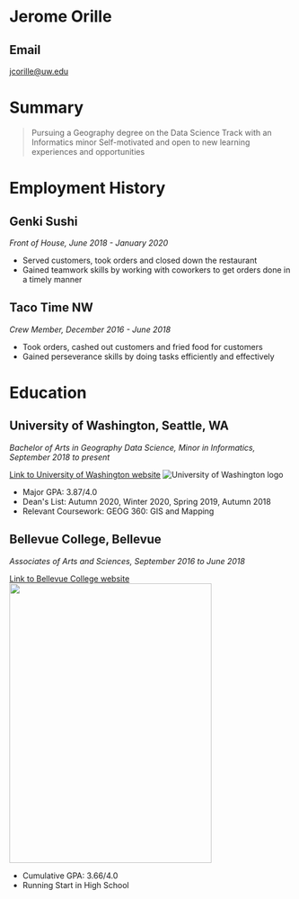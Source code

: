 # Jerome Orille

## Email

jcorille@uw.edu

# Summary

>Pursuing a Geography degree on the Data Science Track with an Informatics minor
>Self-motivated and open to new learning experiences and opportunities

# Employment History

## Genki Sushi

*Front of House, June 2018 - January 2020*

- Served customers, took orders and closed down the restaurant
- Gained teamwork skills by working with coworkers to get orders done in a timely manner

## Taco Time NW

*Crew Member, December 2016 - June 2018*

- Took orders, cashed out customers and fried food for customers
- Gained perseverance skills by doing tasks efficiently and effectively

# Education

## University of Washington, Seattle, WA

*Bachelor of Arts in Geography Data Science, Minor in Informatics, September 2018 to present*

[Link to University of Washington website](https://www.washington.edu/)
![University of Washington logo](https://alphagammadelta.org/wp-content/uploads/2017/01/U-Washington.jpg)

- Major GPA: 3.87/4.0
- Dean's List: Autumn 2020, Winter 2020, Spring 2019, Autumn 2018
- Relevant Coursework: GEOG 360: GIS and Mapping

## Bellevue College, Bellevue

*Associates of Arts and Sciences, September 2016 to June 2018*

[Link to Bellevue College website](https://www.bellevuecollege.edu/)
<img src="https://www.bellevuecollege.edu/wp-content/uploads/sites/23/2019/12/PRI_BC_Bulldog-Head_CMYK.png" width="360" height="497" />

- Cumulative GPA: 3.66/4.0
- Running Start in High School